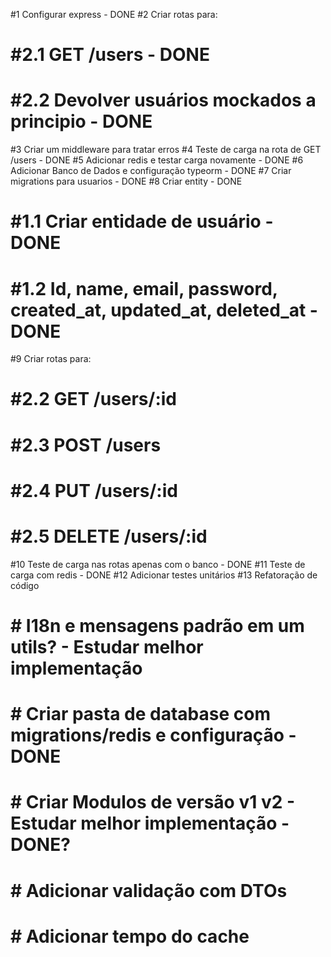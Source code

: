 #1 Configurar express - DONE
#2 Criar rotas para:
#   #2.1 GET /users - DONE
#   #2.2 Devolver usuários mockados a principio - DONE
#3 Criar um middleware para tratar erros
#4 Teste de carga na rota de GET /users - DONE
#5 Adicionar redis e testar carga novamente - DONE
#6 Adicionar Banco de Dados e configuração typeorm - DONE
#7 Criar migrations para usuarios - DONE
#8 Criar entity - DONE
#   #1.1 Criar entidade de usuário - DONE
#   #1.2 Id, name, email, password, created_at, updated_at, deleted_at - DONE
#9 Criar rotas para:
#   #2.2 GET /users/:id
#   #2.3 POST /users
#   #2.4 PUT /users/:id
#   #2.5 DELETE /users/:id
#10 Teste de carga nas rotas apenas com o banco - DONE
#11 Teste de carga com redis - DONE
#12 Adicionar testes unitários
#13 Refatoração de código
# # I18n e mensagens padrão em um utils? - Estudar melhor implementação
# # Criar pasta de database com migrations/redis e configuração - DONE
# # Criar Modulos de versão v1 v2 - Estudar melhor implementação - DONE?
# # Adicionar validação com DTOs
# # Adicionar tempo do cache